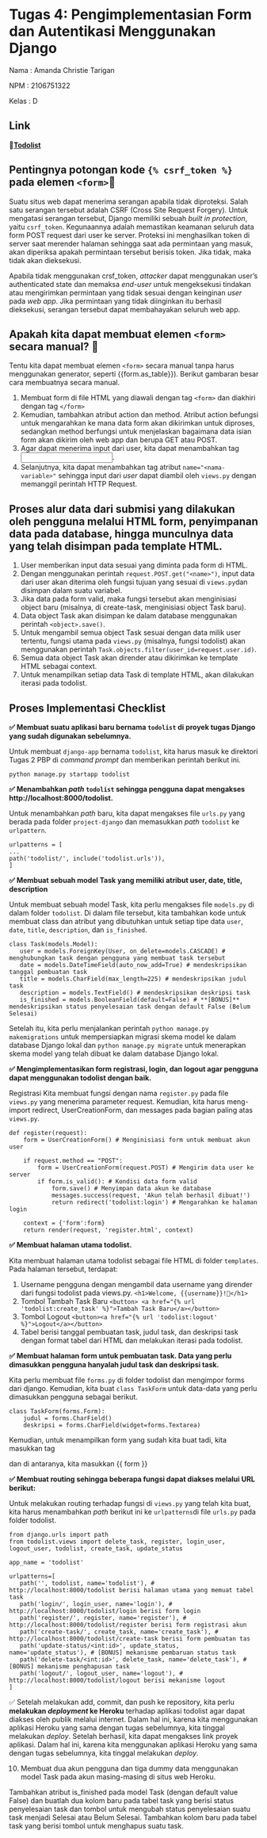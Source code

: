 # Tugas 4: Pengimplementasian Form dan Autentikasi Menggunakan Django
Nama  : Amanda Christie Tarigan

NPM   : 2106751322

Kelas : D

## **Link**

🔗[**Todolist**](https://tugas2-pbp-amandachristie.herokuapp.com/todolist)

## Pentingnya potongan kode `{% csrf_token %}` pada elemen `<form>`🔐 
Suatu situs web dapat menerima serangan apabila tidak diproteksi. Salah satu serangan tersebut adalah CSRF (Cross Site Request Forgery). Untuk mengatasi serangan tersebut, Django memiliki sebuah _built in protection_, yaitu `csrf_token`. Kegunaannya adalah  memastikan keamanan seluruh data form POST request dari user ke server.  Proteksi ini menghasilkan token di server saat merender halaman sehingga saat ada permintaan yang masuk, akan diperiksa apakah permintaan tersebut berisis token. Jika tidak, maka tidak akan dieksekusi.

Apabila tidak menggunakan crsf_token, _attacker_ dapat menggunakan user’s authenticated state dan memaksa _end-user_ untuk mengeksekusi tindakan atau mengirimkan permintaan yang tidak sesuai dengan keinginan _user_ pada _web app_. Jika permintaan yang tidak diinginkan itu berhasil dieksekusi, serangan tersebut dapat membahayakan seluruh web app. 

## Apakah kita dapat membuat elemen `<form>` secara manual? 🤔

Tentu kita dapat membuat elemen `<form>` secara manual tanpa harus menggunakan generator, seperti {{form.as_table}}). Berikut gambaran besar cara membuatnya secara manual.

1. Membuat form di file HTML yang diawali dengan tag `<form>` dan diakhiri dengan tag `</form>`
2. Kemudian, tambahkan atribut action dan method. Atribut action befungsi untuk mengarahkan ke mana data form akan dikirimkan untuk diproses, sedangkan method berfungsi untuk menjelaskan bagaimana data isian form akan dikirim oleh web app dan berupa GET atau POST.
3. Agar dapat menerima input dari user, kita dapat menambahkan tag <input>.
4. Selanjutnya, kita dapat menambahkan tag atribut `name="<nama-variable>"` sehingga input dari _user_ dapat diambil oleh `views.py` dengan memanggil perintah HTTP Request.

## Proses alur data dari submisi yang dilakukan oleh pengguna melalui HTML form, penyimpanan data pada database, hingga munculnya data yang telah disimpan pada template HTML.

1. User memberikan input data sesuai yang diminta pada form di HTML.
2. Dengan menggunakan perintah `request.POST.get("<name>")`, input data dari user akan diterima oleh fungsi tujuan yang sesuai di `views.py`dan disimpan dalam suatu variabel.
3. Jika data pada form valid, maka fungsi tersebut akan menginisiasi object baru (misalnya, di create-task, menginisiasi object Task baru). 
4. Data object Task akan disimpan ke dalam database menggunakan perintah `<object>.save()`.
5. Untuk mengambil semua object Task sesuai dengan data milik user tertentu, fungsi utama pada `views.py` (misalnya, fungsi todolist) akan menggunakan perintah `Task.objects.filter(user_id=request.user.id)`. 
6. Semua data object Task akan dirender atau dikirimkan ke template HTML sebagai context. 
7. Untuk menampilkan setiap data Task di template HTML, akan dilakukan iterasi pada todolist. 

## Proses Implementasi Checklist

**✅ Membuat suatu aplikasi baru bernama `todolist` di proyek tugas Django yang sudah digunakan sebelumnya.**

 Untuk membuat `django-app` bernama `todolist`, kita harus masuk ke direktori Tugas 2 PBP di _command prompt_ dan memberikan perintah berikut ini. 
 ```
 python manage.py startapp todolist
 ```
**✅ Menambahkan _path_ `todolist` sehingga pengguna dapat mengakses http://localhost:8000/todolist.**

 Untuk menambahkan _path_ baru, kita dapat mengakses file `urls.py` yang berada pada folder `project-django` dan memasukkan _path_ `todolist` ke `urlpattern`.
 ```
 urlpatterns = [
 ...
 path('todolist/', include('todolist.urls')),
]
 ```

**✅ Membuat sebuah model Task yang memiliki atribut user, date, title, description**

Untuk membuat sebuah model Task, kita perlu mengakses file `models.py` di dalam folder `todolist`. Di dalam file tersebut, kita tambahkan kode untuk membuat class dan atribut yang dibutuhkan untuk setiap tipe data `user`, `date`, `title`, `description`, dan `is_finished`.
 ```
class Task(models.Model):
    user = models.ForeignKey(User, on_delete=models.CASCADE) # menghubungkan task dengan pengguna yang membuat task tersebut
    date = models.DateTimeField(auto_now_add=True) # mendeskripsikan tanggal pembuatan task
    title = models.CharField(max_length=225) # mendeskripsikan judul task
    description = models.TextField() # mendeskripsikan deskripsi task
    is_finished = models.BooleanField(default=False) # **[BONUS]** mendeskripsikan status penyelesaian task dengan default False (Belum Selesai)
 ```
Setelah itu, kita perlu menjalankan perintah `python manage.py makemigrations` untuk mempersiapkan migrasi skema model ke dalam database Django lokal dan `python manage.py migrate` untuk menerapkan skema model yang telah dibuat ke dalam database Django lokal.
 
**✅ Mengimplementasikan form registrasi, login, dan logout agar pengguna dapat menggunakan todolist dengan baik.**

Registrasi
Kita membuat fungsi dengan nama `register.py` pada file `views.py` yang menerima parameter request. Kemudian, kita harus meng-import redirect, UserCreationForm, dan messages pada bagian paling atas `views.py`. 
```
def register(request):
    form = UserCreationForm() # Menginisiasi form untuk membuat akun user

    if request.method == "POST": 
        form = UserCreationForm(request.POST) # Mengirim data user ke server
        if form.is_valid(): # Kondisi data form valid
            form.save() # Menyimpan data akun ke database
            messages.success(request, 'Akun telah berhasil dibuat!')
            return redirect('todolist:login') # Mengarahkan ke halaman login
    
    context = {'form':form}
    return render(request, 'register.html', context)
```

**✅ Membuat halaman utama todolist.**

Kita membuat halaman utama todolist sebagai file HTML di folder `templates`. Pada halaman tersebut, terdapat:
1. Username pengguna dengan mengambil data username yang dirender dari fungsi todolist pada views.py. `<h1>Welcome, {{username}}!👋</h1>`
2. Tombol Tambah Task Baru 
```<button> <a href="{% url 'todolist:create_task' %}">Tambah Task Baru</a></button>```
3. Tombol Logout
```<button><a href="{% url 'todolist:logout' %}">Logout</a></button>```
4. Tabel berisi tanggal pembuatan task, judul task, dan deskripsi task dengan format tabel dari HTML dan melakukan iterasi pada todolist.

**✅ Membuat halaman form untuk pembuatan task. Data yang perlu dimasukkan pengguna hanyalah judul task dan deskripsi task.**

Kita perlu membuat file `forms.py` di folder todolist dan mengimpor forms dari django. Kemudian, kita buat `class TaskForm` untuk data-data yang perlu dimasukkan pengguna sebagai berikut.
```
class TaskForm(forms.Form):
    judul = forms.CharField()
    deskripsi = forms.CharField(widget=forms.Textarea)
```
Kemudian, untuk menampilkan form yang sudah kita buat tadi, kita masukkan tag <form></form> dan di antaranya, kita masukkan {{ form }}

**✅ Membuat routing sehingga beberapa fungsi dapat diakses melalui URL berikut:**

 Untuk melakukan routing terhadap fungsi di `views.py` yang telah kita buat, kita harus menambahkan _path_ berikut ini ke `urlpatterns`di file `urls.py` pada folder todolist.
 ```
from django.urls import path
from todolist.views import delete_task, register, login_user, logout_user, todolist, create_task, update_status

app_name = 'todolist'

urlpatterns=[
    path('', todolist, name='todolist'), # http://localhost:8000/todolist berisi halaman utama yang memuat tabel task
    path('login/', login_user, name='login'), # http://localhost:8000/todolist/login berisi form login
    path('register/', register, name='register'), #  http://localhost:8000/todolist/register berisi form registrasi akun
    path('create-task/', create_task, name='create_task'), #  http://localhost:8000/todolist/create-task berisi form pembuatan tas
    path('update-status/<int:id>', update_status, name='update_status'), # [BONUS] mekanisme pembaruan status task
    path('delete-task/<int:id>', delete_task, name='delete_task'), # [BONUS] mekanisme penghapusan task
    path('logout/', logout_user, name='logout'), #  http://localhost:8000/todolist/logout berisi mekanisme logout
]
 ```
 
✅ Setelah melakukan add, commit, dan push ke repository, kita perlu **melakukan _deployment_ ke Heroku** terhadap aplikasi todolist agar dapat diakses oleh publik melalui internet. Dalam hal ini, karena kita menggunakan aplikasi Heroku yang sama dengan tugas sebelumnya, kita tinggal melakukan _deploy_. Setelah berhasil, kita dapat mengakses link proyek aplikasi. Dalam hal ini, karena kita menggunakan aplikasi Heroku yang sama dengan tugas sebelumnya, kita tinggal melakukan _deploy_.

10. Membuat dua akun pengguna dan tiga dummy data menggunakan model Task pada akun masing-masing di situs web Heroku.

 Tambahkan atribut is_finished pada model Task (dengan default value False) dan buatlah dua kolom baru pada tabel task yang berisi status penyelesaian task dan tombol untuk mengubah status penyelesaian suatu task menjadi Selesai atau Belum Selesai.
 Tambahkan kolom baru pada tabel task yang berisi tombol untuk menghapus suatu task.
